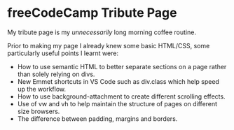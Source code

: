 # freeCodeCamp Tribute Page
My tribute page is my *unnecessarily* long morning coffee routine.

Prior to making my page I already knew some basic HTML/CSS, some particularly useful points I learnt were:
* How to use semantic HTML to better separate sections on a page rather than solely relying on divs.
* New Emmet shortcuts in VS Code such as div.class which help speed up the workflow.
* How to use background-attachment to create different scrolling effects.
* Use of vw and vh to help maintain the structure of pages on different size browsers.
* The difference between padding, margins and borders.
